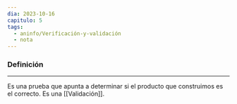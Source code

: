 ```yaml
---
dia: 2023-10-16
capitulo: 5
tags:
  - aninfo/Verificación-y-validación
  - nota
---
```

### Definición
---
Es una prueba que apunta a determinar si el producto que construimos es el correcto. Es una [[Validación]].